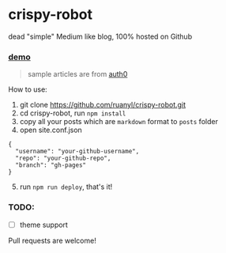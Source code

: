 # crispy-robot
dead "simple" Medium like blog, 100% hosted on Github

### [demo](http://blog.bigruan.com/crispy-robot)
> sample articles are from [auth0](https://auth0.com/blog)

How to use:

1. git clone https://github.com/ruanyl/crispy-robot.git
2. cd crispy-robot, run `npm install`
3. copy all your posts which are `markdown` format to `posts` folder
4. open site.conf.json

  ```
  {
    "username": "your-github-username",
    "repo": "your-github-repo",
    "branch": "gh-pages"
  }
  ```
5. run `npm run deploy`, that's it!

### TODO:
- [ ] theme support

Pull requests are welcome!
